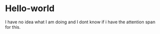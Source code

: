 # Hello-world 
I have no idea what I am doing and I dont know if i have the attention span for this.
